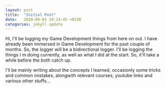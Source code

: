 ```yaml
---
layout: post
title:  "Initial Post"
date:   2020-09-03 19:14:45 +0530
categories: jekyll update
---
```


Hi, I'll be logging my Game Development things from here on out. I have already been immersed in Game Development for the past couple of months. So, the logger will be a bidirectional logger. I'll be logging the things I m doing currently, as well as what I did at the start. So, it'll take a while before the both catch up. 

I'll be mainly writing about the concepts I learned, occasionly some tricks and common mistakes, alongwith relevant courses, youtube links and various other stuffs...
